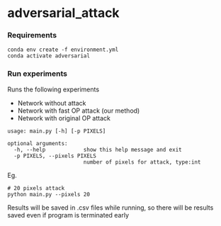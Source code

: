 # adversarial_attack

### Requirements
```
conda env create -f environment.yml
conda activate adversarial
```

### Run experiments
Runs the following experiments
* Network without attack
* Network with fast OP attack (our method)
* Network with original OP attack

```
usage: main.py [-h] [-p PIXELS]

optional arguments:
  -h, --help            show this help message and exit
  -p PIXELS, --pixels PIXELS
                        number of pixels for attack, type:int
```
Eg.
```
# 20 pixels attack
python main.py --pixels 20
```
Results will be saved in .csv files while running, so there will be results saved even if program is terminated early
